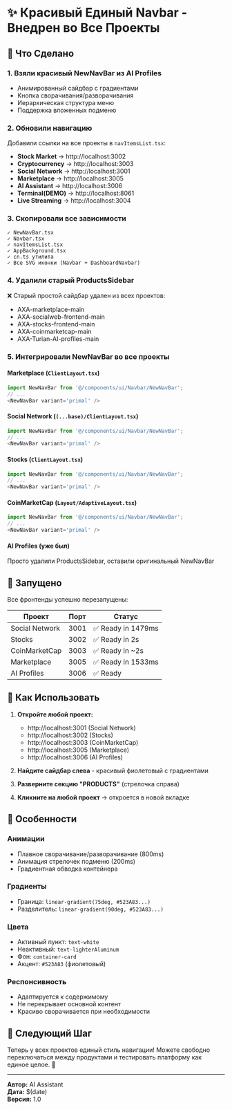 # ✨ Красивый Единый Navbar - Внедрен во Все Проекты

## 🎨 Что Сделано

### 1. Взяли красивый NewNavBar из AI Profiles
- Анимированный сайдбар с градиентами
- Кнопка сворачивания/разворачивания
- Иерархическая структура меню
- Поддержка вложенных подменю

### 2. Обновили навигацию
Добавили ссылки на все проекты в `navItemsList.tsx`:
- **Stock Market** → http://localhost:3002
- **Cryptocurrency** → http://localhost:3003
- **Social Network** → http://localhost:3001
- **Marketplace** → http://localhost:3005
- **AI Assistant** → http://localhost:3006
- **Terminal(DEMO)** → http://localhost:8061
- **Live Streaming** → http://localhost:3004

### 3. Скопировали все зависимости
```
✓ NewNavBar.tsx
✓ Navbar.tsx  
✓ navItemsList.tsx
✓ AppBackground.tsx
✓ cn.ts утилита
✓ Все SVG иконки (Navbar + DashboardNavbar)
```

### 4. Удалили старый ProductsSidebar
❌ Старый простой сайдбар удален из всех проектов:
- AXA-marketplace-main
- AXA-socialweb-frontend-main
- AXA-stocks-frontend-main
- AXA-coinmarketcap-main
- AXA-Turian-AI-profiles-main

### 5. Интегрировали NewNavBar во все проекты

#### Marketplace (`ClientLayout.tsx`)
```typescript
import NewNavBar from '@/components/ui/Navbar/NewNavBar';
// ...
<NewNavBar variant='primal' />
```

#### Social Network (`(...base)/ClientLayout.tsx`)
```typescript
import NewNavBar from '@/components/ui/Navbar/NewNavBar';
// ...
<NewNavBar variant='primal' />
```

#### Stocks (`ClientLayout.tsx`)
```typescript
import NewNavBar from '@/components/ui/Navbar/NewNavBar';
// ...
<NewNavBar variant='primal' />
```

#### CoinMarketCap (`Layout/AdaptiveLayout.tsx`)
```typescript
import NewNavBar from '@/components/ui/Navbar/NewNavBar';
// ...
<NewNavBar variant='primal' />
```

#### AI Profiles (уже был)
Просто удалили ProductsSidebar, оставили оригинальный NewNavBar

## 🚀 Запущено

Все фронтенды успешно перезапущены:

| Проект | Порт | Статус |
|--------|------|--------|
| Social Network | 3001 | ✅ Ready in 1479ms |
| Stocks | 3002 | ✅ Ready in 2s |
| CoinMarketCap | 3003 | ✅ Ready in ~2s |
| Marketplace | 3005 | ✅ Ready in 1533ms |
| AI Profiles | 3006 | ✅ Ready |

## 🎯 Как Использовать

1. **Откройте любой проект:**
   - http://localhost:3001 (Social Network)
   - http://localhost:3002 (Stocks)
   - http://localhost:3003 (CoinMarketCap)
   - http://localhost:3005 (Marketplace)
   - http://localhost:3006 (AI Profiles)

2. **Найдите сайдбар слева** - красивый фиолетовый с градиентами

3. **Разверните секцию "PRODUCTS"** (стрелочка справа)

4. **Кликните на любой проект** → откроется в новой вкладке

## 🎨 Особенности

### Анимации
- Плавное сворачивание/разворачивание (800ms)
- Анимация стрелочек подменю (200ms)
- Градиентная обводка контейнера

### Градиенты
- Граница: `linear-gradient(75deg, #523A83...)`
- Разделитель: `linear-gradient(90deg, #523A83...)`

### Цвета
- Активный пункт: `text-white`
- Неактивный: `text-lighterAluminum`
- Фон: `container-card`
- Акцент: `#523A83` (фиолетовый)

### Респонсивность
- Адаптируется к содержимому
- Не перекрывает основной контент
- Красиво сворачивается при необходимости

## 🔗 Следующий Шаг

Теперь у всех проектов единый стиль навигации! Можете свободно переключаться между продуктами и тестировать платформу как единое целое. 🎉

---

**Автор:** AI Assistant  
**Дата:** $(date)  
**Версия:** 1.0
